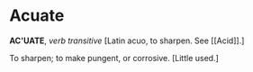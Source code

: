 # Acuate

**AC'UATE**, _verb transitive_ \[Latin acuo, to sharpen. See [[Acid]].\]

To sharpen; to make pungent, or corrosive. \[Little used.\]